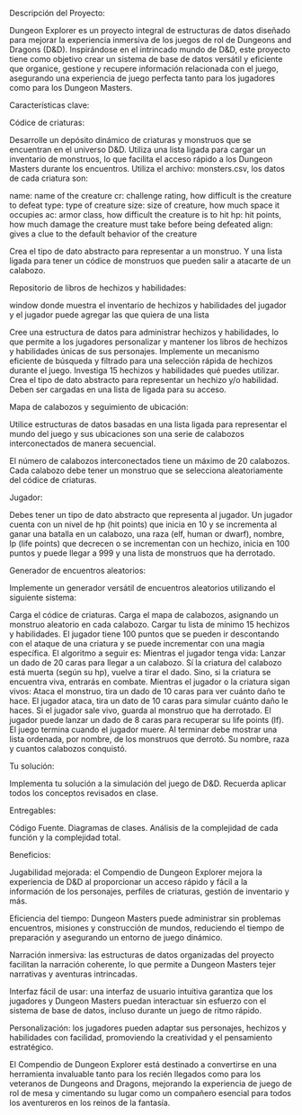 Descripción del Proyecto:


Dungeon Explorer es un proyecto integral de estructuras de datos diseñado para mejorar la experiencia inmersiva de los juegos de rol de Dungeons and Dragons (D&D). Inspirándose en el intrincado mundo de D&D, este proyecto tiene como objetivo crear un sistema de base de datos versátil y eficiente que organice, gestione y recupere información relacionada con el juego, asegurando una experiencia de juego perfecta tanto para los jugadores como para los Dungeon Masters.


Características clave:


Códice de criaturas:

Desarrolle un depósito dinámico de criaturas y monstruos que se encuentran en el universo D&D. Utiliza una lista ligada para cargar un inventario de monstruos, lo que facilita el acceso rápido a los Dungeon Masters durante los encuentros. Utiliza el archivo: monsters.csv, los datos de cada criatura son:

name: name of the creature
cr: challenge rating, how difficult is the creature to defeat
type: type of creature
size: size of creature, how much space it occupies
ac: armor class, how difficult the creature is to hit
hp: hit points, how much damage the creature must take before being defeated
align: gives a clue to the default behavior of the creature

Crea el tipo de dato abstracto para representar a un monstruo. Y una lista ligada para tener un códice de monstruos que pueden salir a atacarte de un calabozo.



Repositorio de libros de hechizos y habilidades:

window donde muestra el inventario de hechizos y habilidades del jugador y el jugador puede agregar las que quiera de una lista   


Cree una estructura de datos para administrar hechizos y habilidades, lo que permite a los jugadores personalizar y mantener los libros de hechizos y habilidades únicas de sus personajes. Implemente un mecanismo eficiente de búsqueda y filtrado para una selección rápida de hechizos durante el juego. Investiga 15 hechizos y habilidades qué puedes utilizar. Crea el tipo de dato abstracto para representar un hechizo y/o habilidad. Deben ser cargadas en una lista de ligada para su acceso.


Mapa de calabozos y seguimiento de ubicación:

Utilice estructuras de datos basadas en una lista ligada para representar el mundo del juego y sus ubicaciones son una serie de calabozos interconectados de manera secuencial. 

El número de calabozos interconectados tiene un máximo de 20 calabozos. Cada calabozo debe tener un monstruo que se selecciona aleatoriamente del códice de criaturas.


Jugador:

Debes tener un tipo de dato abstracto que representa al jugador. Un jugador cuenta con un nivel de hp (hit points) que inicia en 10 y se incrementa al ganar una batalla en un calabozo, una raza (elf, human or dwarf), nombre, lp (life points) que decrecen o se incrementan con un hechizo, inicia en 100 puntos y puede llegar a 999 y una lista de monstruos que ha derrotado.


Generador de encuentros aleatorios:

Implemente un generador versátil de encuentros aleatorios utilizando el siguiente sistema:

Carga el códice de criaturas.
Carga el mapa de calabozos, asignando un monstruo aleatorio en cada calabozo.
Cargar tu lista de mínimo 15 hechizos y habilidades.
El jugador tiene 100 puntos que se pueden ir descontando con el ataque de una criatura y se puede incrementar con una magia específica.
El algoritmo a seguir es:
Mientras el jugador tenga vida:
Lanzar un dado de 20 caras para llegar a un calabozo.
Sí la criatura del calabozo está muerta (según su hp), vuelve a tirar el dado.
Sino, si la criatura se encuentra viva, entrarás en combate.
Mientras el jugador o la criatura sigan vivos:
Ataca el monstruo, tira un dado de 10 caras para ver cuánto daño te hace.
El jugador ataca, tira un dato de 10 caras para simular cuánto daño le haces.
Si el jugador sale vivo, guarda al monstruo que ha derrotado.
El jugador puede lanzar un dado de 8 caras para recuperar su life points (lf).
El juego termina cuando el jugador muere.
Al terminar debe mostrar una lista ordenada, por nombre, de los monstruos que derrotó. Su nombre, raza y cuantos calabozos conquistó.

Tu solución:

Implementa tu solución a la simulación del juego de D&D. Recuerda aplicar todos los conceptos revisados en clase. 


Entregables:

Código Fuente.
Diagramas de clases.
Análisis de la complejidad de cada función y la complejidad total.


Beneficios:


Jugabilidad mejorada: el Compendio de Dungeon Explorer mejora la experiencia de D&D al proporcionar un acceso rápido y fácil a la información de los personajes, perfiles de criaturas, gestión de inventario y más.


Eficiencia del tiempo: Dungeon Masters puede administrar sin problemas encuentros, misiones y construcción de mundos, reduciendo el tiempo de preparación y asegurando un entorno de juego dinámico.


Narración inmersiva: las estructuras de datos organizadas del proyecto facilitan la narración coherente, lo que permite a Dungeon Masters tejer narrativas y aventuras intrincadas.


Interfaz fácil de usar: una interfaz de usuario intuitiva garantiza que los jugadores y Dungeon Masters puedan interactuar sin esfuerzo con el sistema de base de datos, incluso durante un juego de ritmo rápido.


Personalización: los jugadores pueden adaptar sus personajes, hechizos y habilidades con facilidad, promoviendo la creatividad y el pensamiento estratégico.


El Compendio de Dungeon Explorer está destinado a convertirse en una herramienta invaluable tanto para los recién llegados como para los veteranos de Dungeons and Dragons, mejorando la experiencia de juego de rol de mesa y cimentando su lugar como un compañero esencial para todos los aventureros en los reinos de la fantasía.